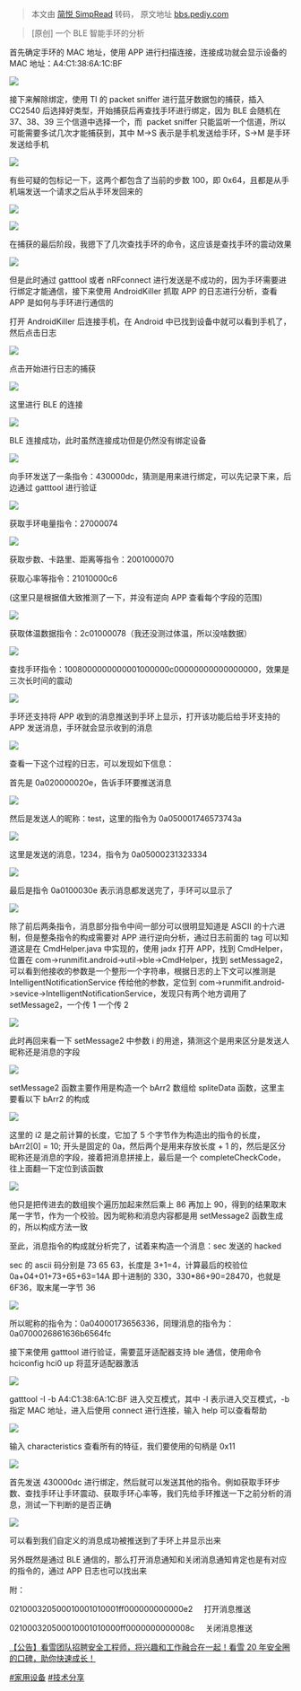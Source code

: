 > 本文由 [简悦 SimpRead](http://ksria.com/simpread/) 转码， 原文地址 [bbs.pediy.com](https://bbs.pediy.com/thread-271849.htm)

> [原创] 一个 BLE 智能手环的分析

首先确定手环的 MAC 地址，使用 APP 进行扫描连接，连接成功就会显示设备的 MAC 地址：A4:C1:38:6A:1C:BF

![](https://bbs.pediy.com/upload/attach/202203/837755_JV5B5EQD8B86G7E.jpg)

接下来解除绑定，使用 TI 的 packet sniffer 进行蓝牙数据包的捕获，插入 CC2540 后选择好类型，开始捕获后再查找手环进行绑定，因为 BLE 会随机在 37、38、39 三个信道中选择一个，而  packet sniffer 只能监听一个信道，所以可能需要多试几次才能捕获到，其中 M->S 表示是手机发送给手环，S->M 是手环发送给手机

![](https://bbs.pediy.com/upload/attach/202203/837755_XYPDUJTDTHRAXSZ.jpg)

有些可疑的包标记一下，这两个都包含了当前的步数 100，即 0x64，且都是从手机端发送一个请求之后从手环发回来的

![](https://bbs.pediy.com/upload/attach/202203/837755_M2T6X3BQWMTFU6P.jpg)

![](https://bbs.pediy.com/upload/attach/202203/837755_NRUVP3AYG3X8TCK.jpg)

在捕获的最后阶段，我摁下了几次查找手环的命令，这应该是查找手环的震动效果

![](https://bbs.pediy.com/upload/attach/202203/837755_82JGRGYUHHF4H3J.jpg)

但是此时通过 gatttool 或者 nRFconnect 进行发送是不成功的，因为手环需要进行绑定才能通信，接下来使用 AndroidKiller 抓取 APP 的日志进行分析，查看 APP 是如何与手环进行通信的

打开 AndroidKiller 后连接手机，在 Android 中已找到设备中就可以看到手机了，然后点击日志

![](https://bbs.pediy.com/upload/attach/202203/837755_44N399VXRJPJ72V.jpg)

点击开始进行日志的捕获

![](https://bbs.pediy.com/upload/attach/202203/837755_CN5Q82XKQ6786RH.jpg)

这里进行 BLE 的连接

![](https://bbs.pediy.com/upload/attach/202203/837755_3U6Y8FD9XPSS4UB.jpg)

BLE 连接成功，此时虽然连接成功但是仍然没有绑定设备

![](https://bbs.pediy.com/upload/attach/202203/837755_PEEPJEUF7W8MM6K.jpg)

向手环发送了一条指令：430000dc，猜测是用来进行绑定，可以先记录下来，后边通过 gatttool 进行验证

![](https://bbs.pediy.com/upload/attach/202203/837755_YYDJWGKQP4PRBTC.jpg)

获取手环电量指令：27000074

![](https://bbs.pediy.com/upload/attach/202203/837755_CFZVXPRP7CDADWN.jpg)

获取步数、卡路里、距离等指令：2001000070

获取心率等指令：21010000c6

(这里只是根据值大致推测了一下，并没有逆向 APP 查看每个字段的范围)

![](https://bbs.pediy.com/upload/attach/202203/837755_AQQN27C8GWZBH4P.jpg)

获取体温数据指令：2c01000078（我还没测过体温，所以没啥数据）

![](https://bbs.pediy.com/upload/attach/202203/837755_2NG95TUC2SPZ39U.jpg)

查找手环指令：1008000000000001000000c00000000000000000，效果是三次长时间的震动

![](https://bbs.pediy.com/upload/attach/202203/837755_KHUABC9DFK3E9DN.jpg)

手环还支持将 APP 收到的消息推送到手环上显示，打开该功能后给手环支持的 APP 发送消息，手环就会显示收到的消息

![](https://bbs.pediy.com/upload/attach/202203/837755_QQJ67ZJEYVVQ7XH.jpeg)

查看一下这个过程的日志，可以发现如下信息：

首先是 0a020000020e，告诉手环要推送消息

![](https://bbs.pediy.com/upload/attach/202203/837755_9AQ7TA75B4PUCS3.jpg)

然后是发送人的昵称：test，这里的指令为 0a050001746573743a

![](https://bbs.pediy.com/upload/attach/202203/837755_UBRYUAATZQRQT2U.jpg)

这里是发送的消息，1234，指令为 0a05000231323334

![](https://bbs.pediy.com/upload/attach/202203/837755_6GNR95REAEVP7SZ.jpg)

最后是指令 0a0100030e 表示消息都发送完了，手环可以显示了

![](https://bbs.pediy.com/upload/attach/202203/837755_SDRR8S7MECKGZCV.jpg)

除了前后两条指令，消息部分指令中间一部分可以很明显知道是 ASCII 的十六进制，但是整条指令的构成需要对 APP 进行逆向分析，通过日志前面的 tag 可以知道这是在 CmdHelper.java 中实现的，使用 jadx 打开 APP，找到 CmdHelper，位置在 com->runmifit.android->util->ble->CmdHelper，找到 setMessage2，可以看到他接收的参数是一个整形一个字符串，根据日志的上下文可以推测是 IntelligentNotificationService 传给他的参数，定位到 com->runmifit.android->sevice->IntelligentNotificationService，发现只有两个地方调用了 setMessage2，一个传 1 一个传 2

![](https://bbs.pediy.com/upload/attach/202203/837755_GRX8UACE9DHGRY6.jpg)

此时再回来看一下 setMessage2 中参数 i 的用途，猜测这个是用来区分是发送人昵称还是消息的字段

![](https://bbs.pediy.com/upload/attach/202203/837755_USPKSS8SV3RDX53.jpg)

setMessage2 函数主要作用是构造一个 bArr2 数组给 spliteData 函数，这里主要看以下 bArr2 的构成

![](https://bbs.pediy.com/upload/attach/202203/837755_SEDVKHHNWS2KHNK.jpg)

这里的 i2 是之前计算的长度，它加了 5 个字节作为构造出的指令的长度，bArr2[0] = 10; 开头是固定的 0a，然后两个是用来存放长度 + 1 的，然后是区分昵称还是消息的字段，接着把消息拼接上，最后是一个 completeCheckCode，往上面翻一下定位到该函数

![](https://bbs.pediy.com/upload/attach/202203/837755_H2KF36WP4DSPTRE.jpg)

他只是把传进去的数组挨个遍历加起来然后乘上 86 再加上 90，得到的结果取末尾一字节，作为一个校验。因为昵称和消息内容都是用 setMessage2 函数生成的，所以构成方法一致

至此，消息指令的构成就分析完了，试着来构造一个消息：sec 发送的 hacked

sec 的 ascii 码分别是 73 65 63，长度是 3+1=4，计算最后的校验位 0a+04+01+73+65+63=14A 即十进制的 330，330*86+90=28470，也就是 6F36，取末尾一字节 36

![](https://bbs.pediy.com/upload/attach/202203/837755_M4392JFSUZUPTGC.jpg)

所以昵称的指令为：0a04000173656336，同理消息的指令为：0a0700026861636b6564fc

接下来使用 gatttool 进行验证，需要蓝牙适配器支持 ble 通信，使用命令 hciconfig hci0 up 将蓝牙适配器激活

![](https://bbs.pediy.com/upload/attach/202203/837755_7Q9XJTCE4E4R4YA.jpg)

gatttool -I -b A4:C1:38:6A:1C:BF 进入交互模式，其中 -I 表示进入交互模式，-b 指定 MAC 地址，进入后使用 connect 进行连接，输入 help 可以查看帮助

![](https://bbs.pediy.com/upload/attach/202203/837755_J28F3H727V34E76.jpg)

输入 characteristics 查看所有的特征，我们要使用的句柄是 0x11

![](https://bbs.pediy.com/upload/attach/202203/837755_5SY7FEE8DM3E5AM.jpg)

首先发送 430000dc 进行绑定，然后就可以发送其他的指令。例如获取手环步数、查找手环让手环震动、获取手环心率等，我们先给手环推送一下之前分析的消息，测试一下判断的是否正确

![](https://bbs.pediy.com/upload/attach/202203/837755_S232XYZ3QQHVE3S.jpeg)

可以看到我们自定义的消息成功被推送到了手环上并显示出来

另外既然是通过 BLE 通信的，那么打开消息通知和关闭消息通知肯定也是有对应的指令的，通过 APP 日志也可以找出来

附：

021000320500010001010001ff000000000000e2     打开消息推送

021000320500010001010000ff0000000000008c     关闭消息推送

[【公告】看雪团队招聘安全工程师，将兴趣和工作融合在一起！看雪 20 年安全圈的口碑，助你快速成长！](https://job.kanxue.com/position-read-1104.htm)

[#家用设备](forum-128-1-173.htm) [#技术分享](forum-128-1-168.htm)
